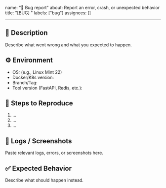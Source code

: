 name: "🐛 Bug report"
about: Report an error, crash, or unexpected behavior
title: "[BUG] "
labels: ["bug"]
assignees: []

---

## 🧠 Description

Describe what went wrong and what you expected to happen.

## ⚙️ Environment

- OS: (e.g., Linux Mint 22)
- Docker/K8s version:
- Branch/Tag:
- Tool version (FastAPI, Redis, etc.):

## 🧪 Steps to Reproduce

1. ...
2. ...
3. ...

## 📜 Logs / Screenshots

Paste relevant logs, errors, or screenshots here.

## ✅ Expected Behavior

Describe what should happen instead.

